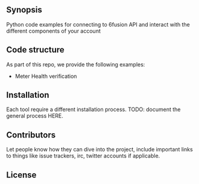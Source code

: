 ## Synopsis

Python code examples for connecting to 6fusion API and interact with the different components of your account

## Code structure

As part of this repo, we provide the following examples:
 - Meter Health verification


## Installation

Each tool require a different installation process. TODO: document the general process HERE.

## Contributors

Let people know how they can dive into the project, include important links to things like issue trackers, irc, twitter accounts if applicable.

## License


